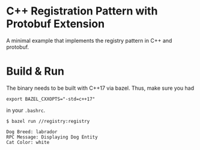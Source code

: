 C++ Registration Pattern with Protobuf Extension
======================

A minimal example that implements the registry pattern in C++ and protobuf.

Build & Run
======================

The binary needs to be built with C++17 via bazel. Thus, make sure you had
```
export BAZEL_CXXOPTS="-std=c++17"
```
in your `.bashrc`.

    $ bazel run //registry:registry
```
Dog Breed: labrador
RPC Message: Displaying Dog Entity
Cat Color: white
```
